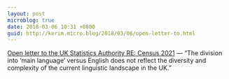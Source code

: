 ```yaml
---
layout: post
microblog: true
date: 2018-03-06 10:31 +0800
guid: http://kerim.micro.blog/2018/03/06/open-letter-to.html
---
```

[Open letter to the UK Statistics Authority RE:  Census 2021](http://mlm.humanities.manchester.ac.uk/census-2021-an-opportunity-to-acknowledge-multilingualism/) — “The division into ‘main language’ versus English does not reflect the diversity and complexity of the current linguistic landscape in the UK.”
